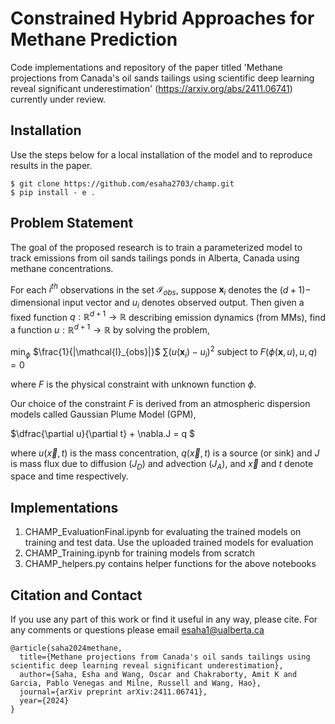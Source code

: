 # Constrained Hybrid Approaches for Methane Prediction
Code implementations and repository of the paper titled 'Methane projections from Canada's oil sands tailings using scientific deep learning reveal significant underestimation' (https://arxiv.org/abs/2411.06741) currently under review.

## Installation

Use the steps below for a local installation of the model and to reproduce results in the paper.

```
$ git clone https://github.com/esaha2703/champ.git
$ pip install - e .
```
## Problem Statement

The goal of the proposed research is to train a parameterized model to track emissions from oil sands tailings ponds in Alberta, Canada using methane concentrations.

For each $i^{th}$ observations in the set $\mathcal{I}_{obs}$, suppose  $\mathbf{x}_i$ denotes the $(d+1)-$ dimensional input vector and $u_i$ denotes observed output. Then given a fixed function $q:\mathbb{R}^{d+1}\rightarrow\mathbb{R}$ describing emission dynamics (from MMs), find a function $u:\mathbb{R}^{d+1}\rightarrow \mathbb{R}$ by solving the problem,

$\min_{\phi}$ $\frac{1}{|\mathcal{I}_{obs}|}$ $\sum(u( \mathbf{x}_i ) - u_i )^2$ subject to  $F(\phi(\mathbf{x},u),u,q)=0$

where $F$ is the physical constraint with unknown function $\phi$. 

Our choice of the constraint $F$ is derived from an atmospheric dispersion models called Gaussian Plume Model (GPM), 

$\dfrac{\partial u}{\partial t} + \nabla.J = q $

where $u(\vec{x},t)$ is the mass concentration, $q(\vec{x},t)$ is a source (or sink) and $J$ is mass flux due to diffusion ($J_D$) and advection ($J_A$), and $\vec{x}$ and $t$ denote space and time respectively. 

## Implementations

1. CHAMP_EvaluationFinal.ipynb for evaluating the trained models on training and test data. Use the uploaded trained models for evaluation
2. CHAMP_Training.ipynb for training models from scratch
3. CHAMP_helpers.py contains helper functions for the above notebooks

## Citation and Contact
If you use any part of this work or find it useful in any way, please cite. For any comments or questions please email esaha1@ualberta.ca
```
@article{saha2024methane,
  title={Methane projections from Canada's oil sands tailings using scientific deep learning reveal significant underestimation},
  author={Saha, Esha and Wang, Oscar and Chakraborty, Amit K and Garcia, Pablo Venegas and Milne, Russell and Wang, Hao},
  journal={arXiv preprint arXiv:2411.06741},
  year={2024}
}
```
